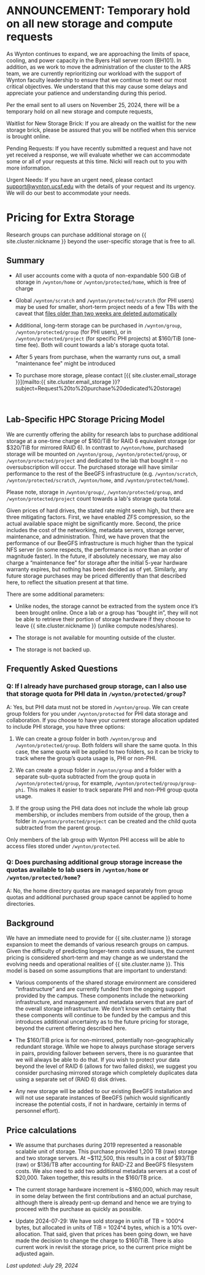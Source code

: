 # ANNOUNCEMENT: Temporary hold on all new storage and compute requests
As Wynton continues to expand, we are approaching the limits of space, cooling, and power capacity in the Byers Hall server room (BH101). In addition, as we work to move the administration of the cluster to the ARS team, we are currently reprioritizing our workload with the support of Wynton faculty leadership to ensure that we continue to meet our most critical objectives. We understand that this may cause some delays and appreciate your patience and understanding during this period.

Per the email sent to all users on November 25, 2024, there will be a temporary hold on all new storage and compute requests,

Waitlist for New Storage Brick: If you are already on the waitlist for the new storage brick, please be assured that you will be notified when this service is brought online.  

Pending Requests: If you have recently submitted a request and have not yet received a response, we will evaluate whether we can accommodate some or all of your requests at this time. Nicki will reach out to you with more information. 

Urgent Needs: If you have an urgent need, please contact support@wynton.ucsf.edu with the details of your request and its urgency. We will do our best to accommodate your needs.  

# Pricing for Extra Storage

Research groups can purchase additional storage on {{ site.cluster.nickname }} beyond the user-specific storage that is free to all.

## Summary

* All user accounts come with a quota of non-expandable 500 GiB of storage in `/wynton/home` or `/wynton/protected/home`, which is free of charge

* Global `/wynton/scratch` and `/wynton/protected/scratch` (for PHI users) may be used for smaller, short-term project needs of a few TBs with the caveat that [files older than two weeks are deleted automatically](/hpc/about/specs.html#scratch-storage)

* Additional, long-term storage can be purchased in `/wynton/group`, `/wynton/protected/group` (for PHI users), or in `/wynton/protected/project` (for specific PHI projects) at $160/TiB (one-time fee).  Both will count towards a lab's storage quota total.

* After 5 years from purchase, when the warranty runs out, a small "maintenance fee" might be introduced

* To purchase more storage, please contact [{{ site.cluster.email_storage }}](mailto:{{ site.cluster.email_storage }}?subject=Request%20to%20purchase%20dedicated%20storage)

<br>


## Lab-Specific HPC Storage Pricing Model

We are currently offering the ability for research labs to purchase additional storage at a one-time charge of $160/TiB for RAID 6 equivalent storage (or $320/TiB for mirrored RAID 6).  In contrast to `/wynton/home`, purchased storage will be mounted on `/wynton/group`, `/wynton/protected/group`, or `/wynton/protected/project` and dedicated to the lab that bought it -- no oversubscription will occur.  The purchased storage will have similar performance to the rest of the BeeGFS infrastructure (e.g. `/wynton/scratch`, `/wynton/protected/scratch`, `/wynton/home`, and `/wynton/protected/home`).

Please note, storage in `/wynton/group/`, `/wynton/protected/group`, and `/wynton/protected/project` count towards a lab's storage quota total.

Given prices of hard drives, the stated rate might seem high, but there are three mitigating factors. First, we have enabled ZFS compression, so the actual available space might be significantly more. Second, the price includes the cost of the networking, metadata servers, storage server, maintenance, and administration. Third, we have proven that the performance of our BeeGFS infrastructure is much higher than the typical NFS server (in some respects, the performance is more than an order of magnitude faster). In the future, if absolutely necessary, we may also charge a “maintenance fee” for storage after the initial 5-year hardware warranty expires, but nothing has been decided as of yet. Similarly, any future storage purchases may be priced differently than that described here, to reflect the situation present at that time.

There are some additional parameters:

* Unlike nodes, the storage cannot be extracted from the system once it’s been brought online. Once a lab or a group has “bought in”, they will not be able to retrieve their portion of storage hardware if they choose to leave {{ site.cluster.nickname }} (unlike compute nodes/shares).

* The storage is not available for mounting outside of the cluster.

* The storage is not backed up.


## Frequently Asked Questions

### Q: If I already have purchased group storage, can I also use that storage quota for PHI data in `/wynton/protected/group`?

A: Yes, but PHI data must not be stored in `/wynton/group`.  We can create group folders for you under `/wynton/protected` for PHI data storage and collaboration. If you choose to have your current storage allocation updated to include PHI storage, you have three options:

1. We can create a group folder in both `/wynton/group` and `/wynton/protected/group`. Both folders will share the same quota. In this case, the same quota will be applied to two folders, so it can be tricky to track where the group’s quota usage is, PHI or non-PHI.

2. We can create a group folder in `/wynton/group` and a folder with a separate sub-quota subtracted from the group quota in `/wynton/protected/group`, for example, `/wynton/protected/group/group-phi`. This makes it easier to track separate PHI and non-PHI group quota usage.

3. If the group using the PHI data does not include the whole lab group membership, or includes members from outside of the group, then a folder in `/wynton/protected/project` can be created and the child quota subtracted from the parent group.

Only members of the lab group with Wynton PHI access will be able to access files stored under `/wynton/protected`.


### Q: Does purchasing additional group storage increase the quotas available to lab users in `/wynton/home` or `/wynton/protected/home`?

A: No, the home directory quotas are managed separately from group quotas and additional purchased group space cannot be applied to home directories.


## Background

We have an immediate need to provide for {{ site.cluster.name }} storage expansion to meet the demands of various research groups on campus. Given the difficulty of predicting longer-term costs and issues, the current pricing is considered short-term and may change as we understand the evolving needs and operational realities of {{ site.cluster.name }}. This model is based on some assumptions that are important to understand:

* Various components of the shared storage environment are considered “infrastructure” and are currently funded from the ongoing support provided by the campus.  These components include the networking infrastructure, and management and metadata servers that are part of the overall storage infrastructure. We don’t know with certainty that these components will continue to be funded by the campus and this introduces additional uncertainty as to the future pricing for storage, beyond the current offering described here.

* The $160/TiB price is for non-mirrored, potentially non-geographically redundant storage.  While we hope to always purchase storage servers in pairs, providing failover between servers, there is no guarantee that we will always be able to do that. If you wish to protect your data beyond the level of RAID 6 (allows for two failed disks), we suggest you consider purchasing mirrored storage which completely duplicates data using a separate set of (RAID 6) disk drives.

* Any new storage will be added to our existing BeeGFS installation and will not use separate instances of BeeGFS (which would significantly increase the potential costs, if not in hardware, certainly in terms of personnel effort).


## Price calculations

* We assume that purchases during 2019 represented a reasonable scalable unit of storage.  This purchase provided 1,200 TB (raw) storage and two storage servers.  At ~$112,500, this results in a cost of $93/TB (raw) or $136/TB after accounting for RAID-Z2 and BeeGFS filesystem costs. We also need to add two additional metadata servers at a cost of $20,000. Taken together, this results in the $160/TB price.

* The current storage hardware increment is ~$160,000, which may result in some delay between the first contributions and an actual purchase, although there is already pent-up demand and hence we are trying to proceed with the purchase as quickly as possible.

* Update 2024-07-29: We have sold storage in units of TB = 1000^4 bytes, but allocated in units of TiB = 1024^4 bytes, which is a 10% over-allocation. That said, given that prices has been going down, we have made the decision to change the charge to $160/TiB.  There is also current work in revisit the storage price, so the current price might be adjusted again.

_Last updated: July 29, 2024_
